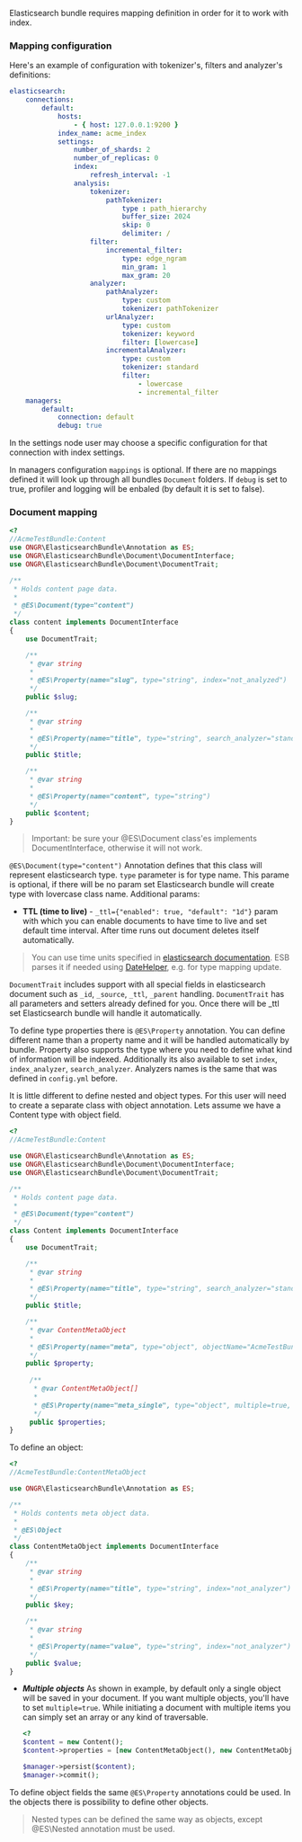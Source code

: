 Elasticsearch bundle requires mapping definition in order for it to work with index.

### Mapping configuration

Here's  an example of configuration with tokenizer's, filters and analyzer's definitions:

```yaml
elasticsearch:
    connections:
        default:
            hosts:
                - { host: 127.0.0.1:9200 }
            index_name: acme_index
            settings:
                number_of_shards: 2
                number_of_replicas: 0
                index:
                    refresh_interval: -1
                analysis:
                    tokenizer:
                        pathTokenizer:
                            type : path_hierarchy
                            buffer_size: 2024
                            skip: 0
                            delimiter: /
                    filter:
                        incremental_filter:
                            type: edge_ngram
                            min_gram: 1
                            max_gram: 20
                    analyzer:
                        pathAnalyzer:
                            type: custom
                            tokenizer: pathTokenizer
                        urlAnalyzer:
                            type: custom
                            tokenizer: keyword
                            filter: [lowercase]
                        incrementalAnalyzer:
                            type: custom
                            tokenizer: standard
                            filter:
                                - lowercase
                                - incremental_filter
    managers:
        default:
            connection: default
            debug: true
```

In the settings node user may choose a specific configuration for that connection with index settings.

In managers configuration `mappings` is optional. If there are no mappings defined it will look up through all bundles `Document` folders. If `debug` is set to true, profiler and logging will be enbaled (by default it is set to false).


### Document mapping

```php
<?
//AcmeTestBundle:Content
use ONGR\ElasticsearchBundle\Annotation as ES;
use ONGR\ElasticsearchBundle\Document\DocumentInterface;
use ONGR\ElasticsearchBundle\Document\DocumentTrait;

/**
 * Holds content page data.
 *
 * @ES\Document(type="content")
 */
class content implements DocumentInterface
{
    use DocumentTrait;

    /**
     * @var string
     *
     * @ES\Property(name="slug", type="string", index="not_analyzed")
     */
    public $slug;

    /**
     * @var string
     *
     * @ES\Property(name="title", type="string", search_analyzer="standard")
     */
    public $title;

    /**
     * @var string
     *
     * @ES\Property(name="content", type="string")
     */
    public $content;
}
```

>Important: be sure your @ES\Document class'es implements DocumentInterface, otherwise it will not work.

`@ES\Document(type="content")` Annotation defines that this class will represent elasticsearch type.
`type` parameter is for type name. This parame is optional, if there will be no param set Elasticsearch bundle will create type with lovercase class name. Additional params: 
  * **TTL (time to live)** - `_ttl={"enabled": true, "default": "1d"}` param with which you can enable documents to   have time to live and set default time interval. After time runs out document deletes itself automatically.

> You can use time units specified in [elasticsearch documentation][es-time-units].
 ESB parses it if needed using [DateHelper][date-helper], e.g. for type mapping update.
 
`DocumentTrait` includes support with all special fields in elasticsearch document such as `_id`, `_source`, `_ttl`, `_parent` handling.
 `DocumentTrait` has all parameters and setters already defined for you. Once there will be _ttl set Elasticsearch bundle will handle it automatically.

 To define type properties there is `@ES\Property` annotation. You can define different name than a property name and it will be handled automatically by bundle.
 Property also supports the type where you need to define what kind of information will be indexed. Additionally its also available to set `index`, `index_analyzer`, `search_analyzer`.
 Analyzers names is the same that was defined in `config.yml` before.

 It is little different to define nested and object types. For this user will need to create a separate class with object annotation.
 Lets assume we have a Content type with object field.

 ```php
 <?
 //AcmeTestBundle:Content

 use ONGR\ElasticsearchBundle\Annotation as ES;
 use ONGR\ElasticsearchBundle\Document\DocumentInterface;
 use ONGR\ElasticsearchBundle\Document\DocumentTrait;

 /**
  * Holds content page data.
  *
  * @ES\Document(type="content")
  */
 class Content implements DocumentInterface
 {
     use DocumentTrait;

     /**
      * @var string
      *
      * @ES\Property(name="title", type="string", search_analyzer="standard")
      */
     public $title;

     /**
      * @var ContentMetaObject
      *
      * @ES\Property(name="meta", type="object", objectName="AcmeTestBundle:ContentMetaObject")
      */
     public $property;
     
      /**
       * @var ContentMetaObject[]
       *
       * @ES\Property(name="meta_single", type="object", multiple=true, objectName="AcmeTestBundle:ContentMetaObject")
       */
      public $properties;
 }
 ```

 To define an object:

  ```php
  <?
  //AcmeTestBundle:ContentMetaObject

  use ONGR\ElasticsearchBundle\Annotation as ES;

  /**
   * Holds contents meta object data.
   *
   * @ES\Object
   */
  class ContentMetaObject implements DocumentInterface
  {
      /**
       * @var string
       *
       * @ES\Property(name="title", type="string", index="not_analyzer")
       */
      public $key;

      /**
       * @var string
       *
       * @ES\Property(name="value", type="string", index="not_analyzer")
       */
      public $value;
  }
  ```
  
  * ***Multiple objects***
      As shown in example, by default only a single object will be saved in your document.
      If you want multiple objects, you'll have to set `multiple=true`.
      While initiating a document with multiple items you can simply set an array or any kind of traversable.
      
      ```php
      <?
      $content = new Content();
      $content->properties = [new ContentMetaObject(), new ContentMetaObject()];
      
      $manager->persist($content);
      $manager->commit();
      ```


To define object fields the same `@ES\Property` annotations could be used. In the objects there is possibility  to define other objects.

> Nested types can be defined the same way as objects, except @ES\Nested annotation must be used.


[es-time-units]:http://www.elasticsearch.org/guide/en/elasticsearch/reference/current/mapping-ttl-field.html#_default
[date-helper]:/Mapping/DateHelper.php
